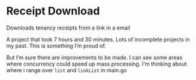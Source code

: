 # Receipt Download
Downloads tenancy receipts from a link in a email

A project that took 7 hours and 30 minutes.
Lots of incomplete projects in my past. This is something I’m proud of. 


But I’m sure there are improvements to be made.
I can see some areas where concurrency could speed up mass processing.
I'm thinking about where i range over ```list``` and ```linkList``` in main.go
